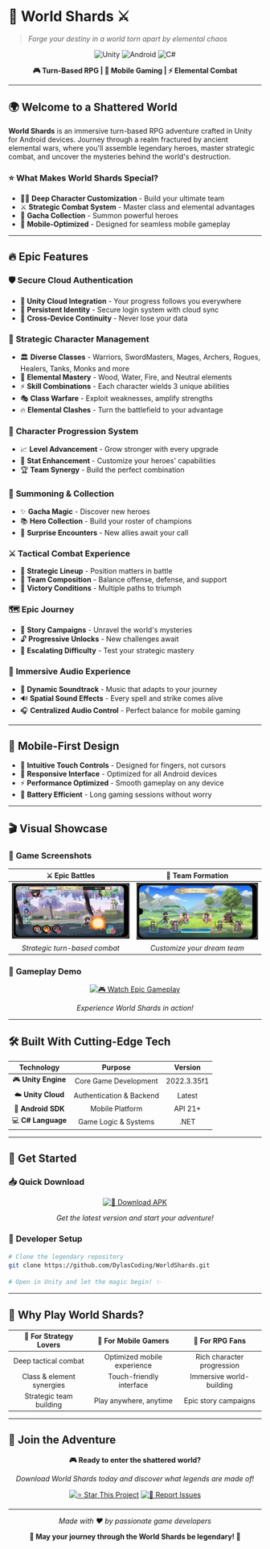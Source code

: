 # 🌟 World Shards ⚔️

> _Forge your destiny in a world torn apart by elemental chaos_

<div align="center">

![Unity](https://img.shields.io/badge/Unity-100000?style=for-the-badge&logo=unity&logoColor=white)
![Android](https://img.shields.io/badge/Android-3DDC84?style=for-the-badge&logo=android&logoColor=white)
![C#](https://img.shields.io/badge/C%23-239120?style=for-the-badge&logo=c-sharp&logoColor=white)

**🎮 Turn-Based RPG | 📱 Mobile Gaming | ⚡ Elemental Combat**

</div>

---

## 🌍 **Welcome to a Shattered World**

**World Shards** is an immersive turn-based RPG adventure crafted in Unity for Android devices. Journey through a realm fractured by ancient elemental wars, where you'll assemble legendary heroes, master strategic combat, and uncover the mysteries behind the world's destruction.

### ⭐ **What Makes World Shards Special?**

- 🧙‍♂️ **Deep Character Customization** - Build your ultimate team
- ⚔️ **Strategic Combat System** - Master class and elemental advantages
- 🎲 **Gacha Collection** - Summon powerful heroes
- 📱 **Mobile-Optimized** - Designed for seamless mobile gameplay

---

## 🔥 **Epic Features**

### 🛡️ **Secure Cloud Authentication**

- 🔐 **Unity Cloud Integration** - Your progress follows you everywhere
- 👤 **Persistent Identity** - Secure login system with cloud sync
- 💾 **Cross-Device Continuity** - Never lose your data

### 🎯 **Strategic Character Management**

- 🏛️ **Diverse Classes** - Warriors, SwordMasters, Mages, Archers, Rogues, Healers, Tanks, Monks and more
- 🌊 **Elemental Mastery** - Wood, Water, Fire, and Neutral elements
- ⚡ **Skill Combinations** - Each character wields 3 unique abilities
- 🎭 **Class Warfare** - Exploit weaknesses, amplify strengths
- 🔥 **Elemental Clashes** - Turn the battlefield to your advantage

### 🚀 **Character Progression System**

- 📈 **Level Advancement** - Grow stronger with every upgrade
- 💪 **Stat Enhancement** - Customize your heroes' capabilities
- 🏆 **Team Synergy** - Build the perfect combination

### 🎰 **Summoning & Collection**

- ✨ **Gacha Magic** - Discover new heroes
- 📚 **Hero Collection** - Build your roster of champions
- 🎁 **Surprise Encounters** - New allies await your call

### ⚔️ **Tactical Combat Experience**

- 🎯 **Strategic Lineup** - Position matters in battle
- 🧩 **Team Composition** - Balance offense, defense, and support
- 🏅 **Victory Conditions** - Multiple paths to triumph

### 🗺️ **Epic Journey**

- 🌄 **Story Campaigns** - Unravel the world's mysteries
- 🔓 **Progressive Unlocks** - New challenges await
- 🎢 **Escalating Difficulty** - Test your strategic mastery

### 🎵 **Immersive Audio Experience**

- 🎼 **Dynamic Soundtrack** - Music that adapts to your journey
- 🔊 **Spatial Sound Effects** - Every spell and strike comes alive
- 🎧 **Centralized Audio Control** - Perfect balance for mobile gaming

---

## 📱 **Mobile-First Design**

- 🎨 **Intuitive Touch Controls** - Designed for fingers, not cursors
- 📲 **Responsive Interface** - Optimized for all Android devices
- ⚡ **Performance Optimized** - Smooth gameplay on any device
- 🔋 **Battery Efficient** - Long gaming sessions without worry

---

## 🎬 **Visual Showcase**

### 📸 **Game Screenshots**

<div align="center">

|          ⚔️ **Epic Battles**          |         👥 **Team Formation**          |
| :-----------------------------------: | :------------------------------------: |
| ![Battle Scene](docs/BattleScene.png) | ![Line Up Scene](docs/LineUpScene.png) |
|     _Strategic turn-based combat_     |      _Customize your dream team_       |

</div>

### 🎥 **Gameplay Demo**

<div align="center">

[![🎮 Watch Epic Gameplay](https://img.shields.io/badge/▶️_WATCH_DEMO-FF0000?style=for-the-badge&logo=youtube&logoColor=white)](https://www.youtube.com/watch?v=XgiOgB1fSRA)

_Experience World Shards in action!_

</div>

---

## 🛠️ **Built With Cutting-Edge Tech**

<div align="center">

|     Technology      |         Purpose          |   Version   |
| :-----------------: | :----------------------: | :---------: |
| 🎮 **Unity Engine** |  Core Game Development   | 2022.3.35f1 |
| ☁️ **Unity Cloud**  | Authentication & Backend |   Latest    |
| 🤖 **Android SDK**  |     Mobile Platform      |   API 21+   |
| 💻 **C# Language**  |   Game Logic & Systems   |    .NET     |

</div>

---

## 🚀 **Get Started**

### 📥 **Quick Download**

<div align="center">

[![📱 Download APK](https://img.shields.io/badge/📱_DOWNLOAD_APK-4CAF50?style=for-the-badge&logo=android&logoColor=white)](https://drive.google.com/drive/folders/1yEmvUFmDVFLH-hOxPSviUjv1IoZnIZHb?usp=sharing)

_Get the latest version and start your adventure!_

</div>

### 🔧 **Developer Setup**

```bash
# Clone the legendary repository
git clone https://github.com/DylasCoding/WorldShards.git

# Open in Unity and let the magic begin! ✨
```

---

## 🎯 **Why Play World Shards?**

<div align="center">

| 🎲 **For Strategy Lovers** |  📱 **For Mobile Gamers**   |    🎨 **For RPG Fans**     |
| :------------------------: | :-------------------------: | :------------------------: |
|    Deep tactical combat    | Optimized mobile experience | Rich character progression |
| Class & element synergies  |  Touch-friendly interface   |  Immersive world-building  |
|  Strategic team building   |   Play anywhere, anytime    |    Epic story campaigns    |

</div>

---

## 🌟 **Join the Adventure**

<div align="center">

**🎮 Ready to enter the shattered world?**

_Download World Shards today and discover what legends are made of!_

[![⭐ Star This Project](https://img.shields.io/badge/⭐_STAR_PROJECT-FFD700?style=for-the-badge&logo=github&logoColor=black)](https://github.com/DylasCoding/WorldShards)
[![🐛 Report Issues](https://img.shields.io/badge/🐛_REPORT_BUGS-FF6B6B?style=for-the-badge&logo=github&logoColor=white)](https://github.com/DylasCoding/WorldShards/issues)

</div>

---

<div align="center">

_Made with ❤️ by passionate game developers_

**🌟 May your journey through the World Shards be legendary! 🌟**

</div>
